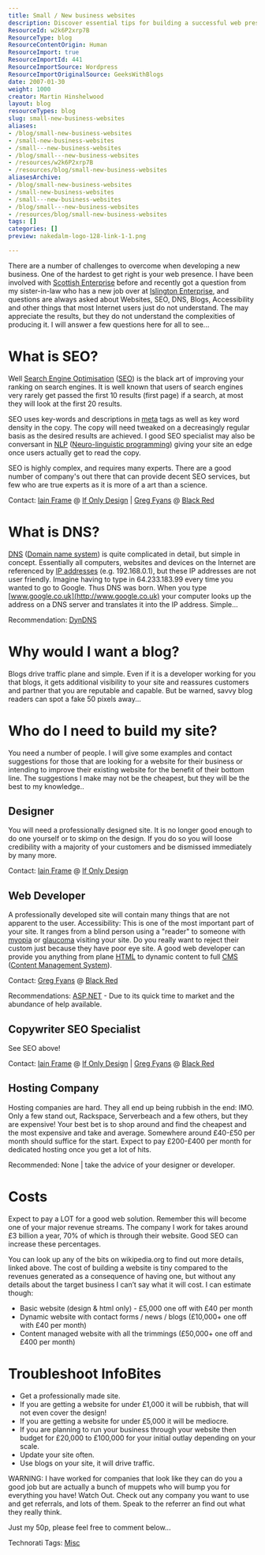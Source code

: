 ```yaml
---
title: Small / New business websites
description: Discover essential tips for building a successful web presence for your small business. Learn about SEO, design, and more to enhance your online visibility!
ResourceId: w2k6P2xrp7B
ResourceType: blog
ResourceContentOrigin: Human
ResourceImport: true
ResourceImportId: 441
ResourceImportSource: Wordpress
ResourceImportOriginalSource: GeeksWithBlogs
date: 2007-01-30
weight: 1000
creator: Martin Hinshelwood
layout: blog
resourceTypes: blog
slug: small-new-business-websites
aliases:
- /blog/small-new-business-websites
- /small-new-business-websites
- /small---new-business-websites
- /blog/small---new-business-websites
- /resources/w2k6P2xrp7B
- /resources/blog/small-new-business-websites
aliasesArchive:
- /blog/small-new-business-websites
- /small-new-business-websites
- /small---new-business-websites
- /blog/small---new-business-websites
- /resources/blog/small-new-business-websites
tags: []
categories: []
preview: nakedalm-logo-128-link-1-1.png

---
```

There are a number of challenges to overcome when developing a new business. One of the hardest to get right is your web presence. I have been involved with [Scottish Enterprise](http://www.scottish-enterprise.com/) before and recently got a question from my sister-in-law who has a new job over at [Islington Enterprise](http://www.islingtonenterprise.co.uk/), and questions are always asked about Websites, SEO, DNS, Blogs, Accessibility and other things that most Internet users just do not understand. The may appreciate the results, but they do not understand the complexities of producing it. I will answer a few questions here for all to see...

# What is SEO?

Well [Search Engine Optimisation](//en.wikipedia.org/wiki/Search_engine_optimization) ([SEO](http://en.wikipedia.org/wiki/Search_engine_optimization)) is the black art of improving your ranking on search engines. It is well known that users of search engines very rarely get passed the first 10 results (first page) if a search, at most they will look at the first 20 results.

SEO uses key-words and descriptions in [meta](http://en.wikipedia.org/wiki/Meta_tags "Meta element") tags as well as key word density in the copy. The copy will need tweaked on a decreasingly regular basis as the desired results are achieved. I good SEO specialist may also be conversant in [NLP](https://inlpcenter.org/what-is-neuro-linguistic-programming-nlp/ "Neuro-linguistic programming") ([Neuro-linguistic programming](https://inlpcenter.org/what-is-neuro-linguistic-programming-nlp/)) giving your site an edge once users actually get to read the copy.

SEO is highly complex, and requires many experts. There are a good number of company's out there that can provide decent SEO services, but few who are true experts as it is more of a art than a science.

Contact: [Iain Frame](http://www.ifonlydesign.co.uk/ "Iain Frame") @ [If Only Design](http://www.ifonlydesign.co.uk/) | [Greg Fyans](http://www.blackred.co.uk/ "Greg Fyans") @ [Black Red](http://www.blackred.co.uk/ "Web Developer")

# What is DNS?

[DNS](http://en.wikipedia.org/wiki/Domain_name_system "Domain name system") ([Domain name system](http://en.wikipedia.org/wiki/Domain_name_system)) is quite complicated in detail, but simple in concept. Essentially all computers, websites and devices on the Internet are referenced by [IP addresses](http://en.wikipedia.org/wiki/Ip_address) (e.g. 192.168.0.1), but these IP addresses are not user friendly. Imagine having to type in 64.233.183.99 every time you wanted to go to Google. Thus DNS was born. When you type [www.google.co.uk](http://www.google.co.uk) your computer looks up the address on a DNS server and translates it into the IP address. Simple...

Recommendation: [DynDNS](http://www.dyndns.com/)

# Why would I want a blog?

Blogs drive traffic plane and simple. Even if it is a developer working for you that blogs, it gets additional visibility to your site and reassures customers and partner that you are reputable and capable. But be warned, savvy blog readers can spot a fake 50 pixels away...

# Who do I need to build my site?

You need a number of people. I will give some examples and contact suggestions for those that are looking for a website for their business or intending to improve their existing website for the benefit of their bottom line. The suggestions I make may not be the cheapest, but they will be the best to my knowledge..

## Designer

You will need a professionally designed site. It is no longer good enough to do one yourself or to skimp on the design. If you do so you will loose credibility with a majority of your customers and be dismissed immediately by many more.

Contact: [Iain Frame](http://www.ifonlydesign.co.uk/ "Iain Frame") @ [If Only Design](http://www.ifonlydesign.co.uk/)

## Web Developer

A professionally developed site will contain many things that are not apparent to the user. Accessibility: This is one of the most important part of your site. It ranges from a blind person using a "reader" to someone with [myopia](http://en.wikipedia.org/wiki/Myopia) or [glaucoma](http://en.wikipedia.org/wiki/Glaucoma) visiting your site. Do you really want to reject their custom just because they have poor eye site. A good web developer can provide you anything from plane [HTML](http://en.wikipedia.org/wiki/HTML) to dynamic content to full [CMS](http://en.wikipedia.org/wiki/Content_management_system "Content management system") ([Content Management System](http://en.wikipedia.org/wiki/Content_management_system)).

Contact: [Greg Fyans](http://www.blackred.co.uk/ "Greg Fyans") @ [Black Red](http://www.blackred.co.uk/ "Web Developer")

Recommendations: [ASP.NET](http://www.asp.net/ "ASP.NET") - Due to its quick time to market and the abundance of help available.

## Copywriter SEO Specialist

See SEO above!

Contact: [Iain Frame](http://www.ifonlydesign.co.uk/ "Iain Frame") @ [If Only Design](http://www.ifonlydesign.co.uk/) | [Greg Fyans](http://www.blackred.co.uk/ "Greg Fyans") @ [Black Red](http://www.blackred.co.uk/ "Web Developer")

## Hosting Company

Hosting companies are hard. They all end up being rubbish in the end: IMO. Only a few stand out, Rackspace, Serverbeach and a few others, but they are expensive! Your best bet is to shop around and find the cheapest and the most expensive and take and average. Somewhere around £40-£50 per month should suffice for the start. Expect to pay £200-£400 per month for dedicated hosting once you get a lot of hits.

Recommended: None | take the advice of your designer or developer.

# Costs

Expect to pay a LOT for a good web solution. Remember this will become one of your major revenue streams. The company I work for takes around £3 billion a year, 70% of which is through their website. Good SEO can increase these percentages.

You can look up any of the bits on wikipedia.org to find out more details, linked above. The cost of building a website is tiny compared to the revenues generated as a consequence of having one, but without any details about the target business I can’t say what it will cost. I can estimate though:

- Basic website (design & html only) - £5,000 one off with £40 per month
- Dynamic website with contact forms / news / blogs (£10,000+ one off with £40 per month)
- Content managed website with all the trimmings (£50,000+ one off and £400 per month)

# Troubleshoot InfoBites

- Get a professionally made site.
- If you are getting a website for under £1,000 it will be rubbish, that will not even cover the design!
- If you are getting a website for under £5,000 it will be mediocre.
- If you are planning to run your business through your website then budget for £20,000 to £100,000 for your initial outlay depending on your scale.
- Update your site often.
- Use blogs on your site, it will drive traffic.

WARNING: I have worked for companies that look like they can do you a good job but are actually a bunch of muppets who will bump you for everything you have! Watch Out. Check out any company you want to use and get referrals, and lots of them. Speak to the referrer an find out what they really think.

Just my 50p, please feel free to comment below...

Technorati Tags: [Misc](http://technorati.com/tags/Misc)
